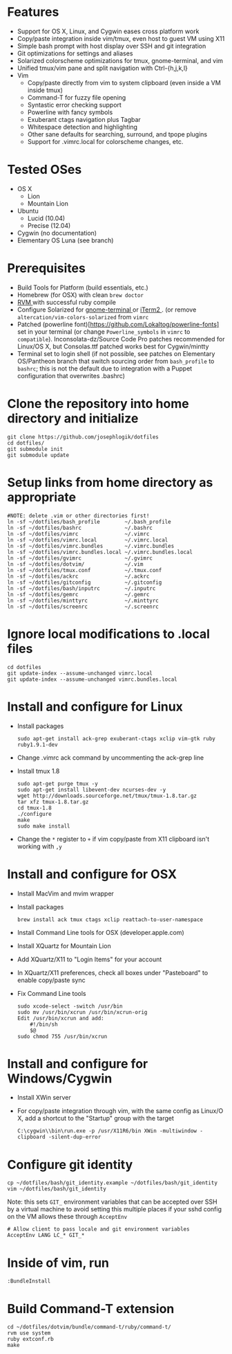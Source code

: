 # Features
  - Support for OS X, Linux, and Cygwin eases cross platform work
  - Copy/paste integration inside vim/tmux, even host to guest VM using X11
  - Simple bash prompt with host display over SSH and git integration
  - Git optimizations for settings and aliases
  - Solarized colorscheme optimizations for tmux, gnome-terminal, and vim
  - Unified tmux/vim pane and split navigation with Ctrl-{h,j,k,l}
  - Vim
    - Copy/paste directly from vim to system clipboard (even inside a VM inside tmux)
    - Command-T for fuzzy file opening
    - Syntastic error checking support
    - Powerline with fancy symbols
    - Exuberant ctags navigation plus Tagbar
    - Whitespace detection and highlighting
    - Other sane defaults for searching, surround, and tpope plugins
    - Support for .vimrc.local for colorscheme changes, etc.

# Tested OSes
  - OS X
    - Lion
    - Mountain Lion
  - Ubuntu
    - Lucid (10.04)
    - Precise (12.04)
  - Cygwin (no documentation)
  - Elementary OS Luna (see branch)

# Prerequisites
  - Build Tools for Platform (build essentials, etc.)
  - Homebrew (for OSX) with clean `brew doctor`
  - [ RVM ]( http://rvm.io ) with successful ruby compile
  - Configure Solarized for [ gnome-terminal ]( https://github.com/sigurdga/gnome-terminal-colors-solarized ) or [ iTerm2 ]( https://github.com/altercation/solarized/tree/master/iterm2-colors-solarized ).  (or remove `altercation/vim-colors-solarized` from `vimrc`
  - Patched (powerline font)[https://github.com/Lokaltog/powerline-fonts] set in your terminal (or change `Powerline_symbols` in `vimrc` to `compatible`). Inconsolata-dz/Source Code Pro patches recommended for Linux/OS X, but Consolas.ttf patched works best for Cygwin/mintty
  - Terminal set to login shell (if not possible, see patches on Elementary OS/Pantheon branch that switch sourcing order from `bash_profile` to `bashrc`; this is not the default due to integration with a Puppet configuration that overwrites .bashrc)

# Clone the repository into home directory and initialize
    git clone https://github.com/josephlogik/dotfiles
    cd dotfiles/
    git submodule init
    git submodule update

# Setup links from home directory as appropriate

    #NOTE: delete .vim or other directories first!
    ln -sf ~/dotfiles/bash_profile        ~/.bash_profile
    ln -sf ~/dotfiles/bashrc              ~/.bashrc
    ln -sf ~/dotfiles/vimrc               ~/.vimrc
    ln -sf ~/dotfiles/vimrc.local         ~/.vimrc.local
    ln -sf ~/dotfiles/vimrc.bundles       ~/.vimrc.bundles
    ln -sf ~/dotfiles/vimrc.bundles.local ~/.vimrc.bundles.local
    ln -sf ~/dotfiles/gvimrc              ~/.gvimrc
    ln -sf ~/dotfiles/dotvim/             ~/.vim
    ln -sf ~/dotfiles/tmux.conf           ~/.tmux.conf
    ln -sf ~/dotfiles/ackrc               ~/.ackrc
    ln -sf ~/dotfiles/gitconfig           ~/.gitconfig
    ln -sf ~/dotfiles/bash/inputrc        ~/.inputrc
    ln -sf ~/dotfiles/gemrc               ~/.gemrc
    ln -sf ~/dotfiles/minttyrc            ~/.minttyrc
    ln -sf ~/dotfiles/screenrc            ~/.screenrc

# Ignore local modifications to .local files
    cd dotfiles
    git update-index --assume-unchanged vimrc.local
    git update-index --assume-unchanged vimrc.bundles.local

# Install and configure for Linux
  - Install packages

    ```
    sudo apt-get install ack-grep exuberant-ctags xclip vim-gtk ruby ruby1.9.1-dev
    ```
  - Change .vimrc ack command by uncommenting the ack-grep line
  - Install tmux 1.8

    ```
    sudo apt-get purge tmux -y
    sudo apt-get install libevent-dev ncurses-dev -y
    wget http://downloads.sourceforge.net/tmux/tmux-1.8.tar.gz
    tar xfz tmux-1.8.tar.gz
    cd tmux-1.8
    ./configure
    make
    sudo make install
    ```
  - Change the `*` register to `+` if vim copy/paste from X11 clipboard isn't working with `,y`

# Install and configure for OSX
  - Install MacVim and mvim wrapper
  - Install packages

    ```
    brew install ack tmux ctags xclip reattach-to-user-namespace
    ```
  - Install Command Line tools for OSX (developer.apple.com)
  - Install XQuartz for Mountain Lion
  - Add XQuartz/X11 to "Login Items" for your account
  - In XQuartz/X11 preferences, check all boxes under "Pasteboard" to enable copy/paste sync
  - Fix Command Line tools

    ```
    sudo xcode-select -switch /usr/bin
    sudo mv /usr/bin/xcrun /usr/bin/xcrun-orig
    Edit /usr/bin/xcrun and add:
        #!/bin/sh
        $@
    sudo chmod 755 /usr/bin/xcrun
    ```

# Install and configure for Windows/Cygwin
  - Install XWin server
  - For copy/paste integration through vim, with the same config as Linux/O X, add a shortcut to the "Startup" group with the target

    ```
    C:\cygwin\\bin\run.exe -p /usr/X11R6/bin XWin -multiwindow -clipboard -silent-dup-error
    ```

# Configure git identity
    cp ~/dotfiles/bash/git_identity.example ~/dotfiles/bash/git_identity
    vim ~/dotfiles/bash/git_identity

  Note: this sets `GIT_` environment variables that can be accepted over SSH by
  a virtual machine to avoid setting this multiple places if your sshd config
  on the VM allows these through `AcceptEnv`

    # Allow client to pass locale and git environment variables
    AcceptEnv LANG LC_* GIT_*

# Inside of vim, run
    :BundleInstall

# Build Command-T extension
    cd ~/dotfiles/dotvim/bundle/command-t/ruby/command-t/
    rvm use system
    ruby extconf.rb
    make

